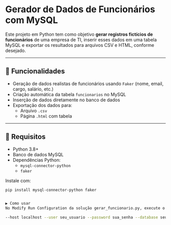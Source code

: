 # Gerador de Dados de Funcionários com MySQL

Este projeto em Python tem como objetivo **gerar registros fictícios de funcionários** de uma empresa de TI, inserir esses dados em uma tabela MySQL e exportar os resultados para arquivos CSV e HTML, conforme desejado.

---

## 📌 Funcionalidades

- Geração de dados realistas de funcionários usando `Faker` (nome, email, cargo, salário, etc.)
- Criação automática da tabela `funcionarios` no MySQL
- Inserção de dados diretamente no banco de dados
- Exportação dos dados para:
  - Arquivo `.csv`
  - Página `.html` com tabela

---

## 🧪 Requisitos

- Python 3.8+
- Banco de dados MySQL
- Dependências Python:
  - `mysql-connector-python`
  - `faker`

Instale com:

```bash
pip install mysql-connector-python faker


▶️ Como usar
No Modify Run Configuration da solução gerar_funcionario.py, execute o script com os parâmetros desejados:

--host localhost --user seu_usuario --password sua_senha --database seu_database --quantidade 100 --csv funcionarios.csv --html funcionarios.html
